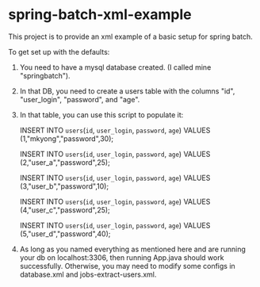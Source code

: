 # spring-batch-xml-example

This project is to provide an xml example of a basic setup for spring batch.

To get set up with the defaults:
  1. You need to have a mysql database created. (I called mine "springbatch").
  2. In that DB, you need to create a users table with the columns "id", "user_login", "password", and "age".
  3. In that table, you can use this script to populate it:
  
      INSERT INTO `users`(`id`, `user_login`, `password`, `age`) VALUES (1,"mkyong","password",30);

      INSERT INTO `users`(`id`, `user_login`, `password`, `age`) VALUES (2,"user_a","password",25);

      INSERT INTO `users`(`id`, `user_login`, `password`, `age`) VALUES (3,"user_b","password",10);

      INSERT INTO `users`(`id`, `user_login`, `password`, `age`) VALUES (4,"user_c","password",25);

      INSERT INTO `users`(`id`, `user_login`, `password`, `age`) VALUES (5,"user_d","password",40);
  4. As long as you named everything as mentioned here and are running your db on localhost:3306, then running App.java should work successfully.
     Otherwise, you may need to modify some configs in database.xml and jobs-extract-users.xml.

